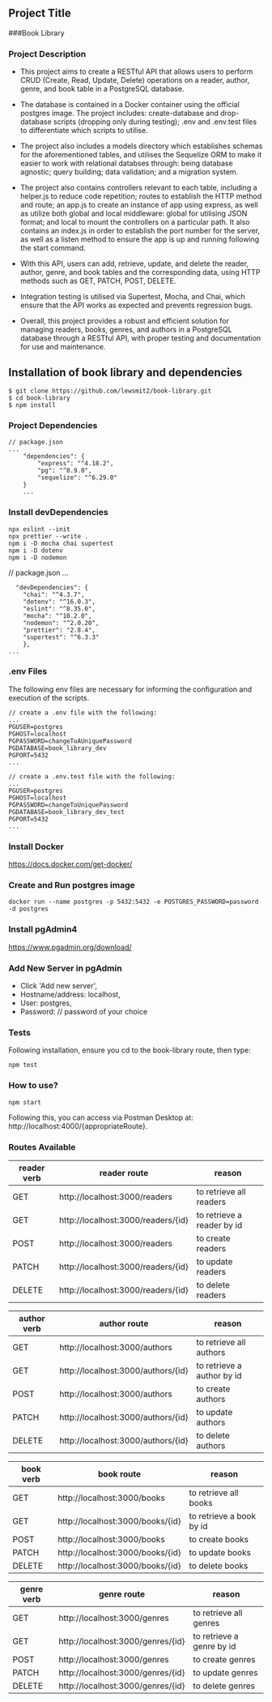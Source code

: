 ## Project Title

###Book Library

### Project Description

- This project aims to create a RESTful API that allows users to perform CRUD (Create, Read, Update, Delete) operations on a reader, author, genre, and book table in a PostgreSQL database.

- The database is contained in a Docker container using the official postgres image. The project includes: create-database and drop-database scripts (dropping only during testing); .env and .env.test files to differentiate which scripts to utilise.

- The project also includes a models directory which establishes schemas for the aforementioned tables, and utilises the Sequelize ORM to make it easier to work with relational databses through: being database agnostic; query building; data validation; and a migration system.

- The project also contains controllers relevant to each table, including a helper.js to reduce code repetition; routes to establish the HTTP method and route; an app.js to create an instance of app using express, as well as utilize both global and local middleware: global for utilising JSON format; and local to mount the controllers on a particular path. It also contains an index.js in order to establish the port number for the server, as well as a listen method to ensure the app is up and running following the start command.

- With this API, users can add, retrieve, update, and delete the reader, author, genre, and book tables and the corresponding data, using HTTP methods such as GET, PATCH, POST, DELETE.

- Integration testing is utilised via Supertest, Mocha, and Chai, which ensure that the API works as expected and prevents regression bugs.

- Overall, this project provides a robust and efficient solution for managing readers, books, genres, and authors in a PostgreSQL database through a RESTful API, with proper testing and documentation for use and maintenance.

## Installation of book library and dependencies

```
$ git clone https://github.com/lewsmit2/book-library.git
$ cd book-library
$ npm install
```

### Project Dependencies

```
// package.json
...
    "dependencies": {
        "express": "^4.18.2",
        "pg": "^8.9.0",
        "sequelize": "^6.29.0"
    }
    ...
```

### Install devDependencies

```
npx eslint --init
npx prettier --write .
npm i -D mocha chai supertest
npm i -D dotenv
npm i -D nodemon
```

// package.json
...

```
  "devDependencies": {
    "chai": "^4.3.7",
    "dotenv": "^16.0.3",
    "eslint": "^8.35.0",
    "mocha": "^10.2.0",
    "nodemon": "^2.0.20",
    "prettier": "2.8.4",
    "supertest": "^6.3.3"
    },
...
```

### .env Files

The following env files are necessary for informing the configuration and execution of the scripts.

```
// create a .env file with the following:
...
PGUSER=postgres
PGHOST=localhost
PGPASSWORD=changeToAUniquePassword
PGDATABASE=book_library_dev
PGPORT=5432
...
```

```
// create a .env.test file with the following:
...
PGUSER=postgres
PGHOST=localhost
PGPASSWORD=changeToUniquePassword
PGDATABASE=book_library_dev_test
PGPORT=5432
...
```

### Install Docker

https://docs.docker.com/get-docker/

### Create and Run postgres image

```
docker run --name postgres -p 5432:5432 -e POSTGRES_PASSWORD=password -d postgres
```

### Install pgAdmin4

https://www.pgadmin.org/download/

### Add New Server in pgAdmin

- Click 'Add new server',
- Hostname/address: localhost,
- User: postgres,
- Password: // password of your choice

### Tests

Following installation, ensure you cd to the book-library route, then type:

```
npm test
```

### How to use?

```
npm start
```

Following this, you can access via Postman Desktop at: http://localhost:4000/{appropriateRoute}.

### Routes Available

| reader verb | reader route                       | reason                     |
| ----------- | ---------------------------------- | -------------------------- |
| GET         | http://localhost:3000/readers      | to retrieve all readers    |
| GET         | http://localhost:3000/readers/{id} | to retrieve a reader by id |
| POST        | http://localhost:3000/readers      | to create readers          |
| PATCH       | http://localhost:3000/readers/{id} | to update readers          |
| DELETE      | http://localhost:3000/readers/{id} | to delete readers          |

| author verb | author route                       | reason                     |
| ----------- | ---------------------------------- | -------------------------- |
| GET         | http://localhost:3000/authors      | to retrieve all authors    |
| GET         | http://localhost:3000/authors/{id} | to retrieve a author by id |
| POST        | http://localhost:3000/authors      | to create authors          |
| PATCH       | http://localhost:3000/authors/{id} | to update authors          |
| DELETE      | http://localhost:3000/authors/{id} | to delete authors          |

| book verb | book route                       | reason                   |
| --------- | -------------------------------- | ------------------------ |
| GET       | http://localhost:3000/books      | to retrieve all books    |
| GET       | http://localhost:3000/books/{id} | to retrieve a book by id |
| POST      | http://localhost:3000/books      | to create books          |
| PATCH     | http://localhost:3000/books/{id} | to update books          |
| DELETE    | http://localhost:3000/books/{id} | to delete books          |

| genre verb | genre route                       | reason                    |
| ---------- | --------------------------------- | ------------------------- |
| GET        | http://localhost:3000/genres      | to retrieve all genres    |
| GET        | http://localhost:3000/genres/{id} | to retrieve a genre by id |
| POST       | http://localhost:3000/genres      | to create genres          |
| PATCH      | http://localhost:3000/genres/{id} | to update genres          |
| DELETE     | http://localhost:3000/genres/{id} | to delete genres          |
